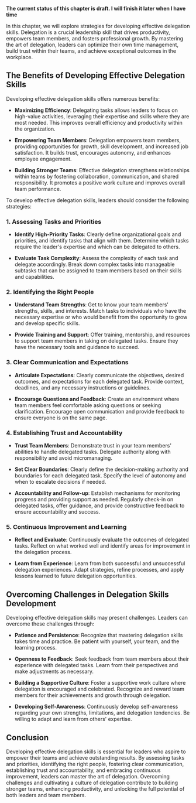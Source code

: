 **The current status of this chapter is draft. I will finish it later when I have time**

In this chapter, we will explore strategies for developing effective delegation skills. Delegation is a crucial leadership skill that drives productivity, empowers team members, and fosters professional growth. By mastering the art of delegation, leaders can optimize their own time management, build trust within their teams, and achieve exceptional outcomes in the workplace.

The Benefits of Developing Effective Delegation Skills
------------------------------------------------------

Developing effective delegation skills offers numerous benefits:

* **Maximizing Efficiency**: Delegating tasks allows leaders to focus on high-value activities, leveraging their expertise and skills where they are most needed. This improves overall efficiency and productivity within the organization.

* **Empowering Team Members**: Delegation empowers team members, providing opportunities for growth, skill development, and increased job satisfaction. It builds trust, encourages autonomy, and enhances employee engagement.

* **Building Stronger Teams**: Effective delegation strengthens relationships within teams by fostering collaboration, communication, and shared responsibility. It promotes a positive work culture and improves overall team performance.

To develop effective delegation skills, leaders should consider the following strategies:

### 1. Assessing Tasks and Priorities

* **Identify High-Priority Tasks**: Clearly define organizational goals and priorities, and identify tasks that align with them. Determine which tasks require the leader's expertise and which can be delegated to others.

* **Evaluate Task Complexity**: Assess the complexity of each task and delegate accordingly. Break down complex tasks into manageable subtasks that can be assigned to team members based on their skills and capabilities.

### 2. Identifying the Right People

* **Understand Team Strengths**: Get to know your team members' strengths, skills, and interests. Match tasks to individuals who have the necessary expertise or who would benefit from the opportunity to grow and develop specific skills.

* **Provide Training and Support**: Offer training, mentorship, and resources to support team members in taking on delegated tasks. Ensure they have the necessary tools and guidance to succeed.

### 3. Clear Communication and Expectations

* **Articulate Expectations**: Clearly communicate the objectives, desired outcomes, and expectations for each delegated task. Provide context, deadlines, and any necessary instructions or guidelines.

* **Encourage Questions and Feedback**: Create an environment where team members feel comfortable asking questions or seeking clarification. Encourage open communication and provide feedback to ensure everyone is on the same page.

### 4. Establishing Trust and Accountability

* **Trust Team Members**: Demonstrate trust in your team members' abilities to handle delegated tasks. Delegate authority along with responsibility and avoid micromanaging.

* **Set Clear Boundaries**: Clearly define the decision-making authority and boundaries for each delegated task. Specify the level of autonomy and when to escalate decisions if needed.

* **Accountability and Follow-up**: Establish mechanisms for monitoring progress and providing support as needed. Regularly check-in on delegated tasks, offer guidance, and provide constructive feedback to ensure accountability and success.

### 5. Continuous Improvement and Learning

* **Reflect and Evaluate**: Continuously evaluate the outcomes of delegated tasks. Reflect on what worked well and identify areas for improvement in the delegation process.

* **Learn from Experience**: Learn from both successful and unsuccessful delegation experiences. Adapt strategies, refine processes, and apply lessons learned to future delegation opportunities.

Overcoming Challenges in Delegation Skills Development
------------------------------------------------------

Developing effective delegation skills may present challenges. Leaders can overcome these challenges through:

* **Patience and Persistence**: Recognize that mastering delegation skills takes time and practice. Be patient with yourself, your team, and the learning process.

* **Openness to Feedback**: Seek feedback from team members about their experience with delegated tasks. Learn from their perspectives and make adjustments as necessary.

* **Building a Supportive Culture**: Foster a supportive work culture where delegation is encouraged and celebrated. Recognize and reward team members for their achievements and growth through delegation.

* **Developing Self-Awareness**: Continuously develop self-awareness regarding your own strengths, limitations, and delegation tendencies. Be willing to adapt and learn from others' expertise.

Conclusion
----------

Developing effective delegation skills is essential for leaders who aspire to empower their teams and achieve outstanding results. By assessing tasks and priorities, identifying the right people, fostering clear communication, establishing trust and accountability, and embracing continuous improvement, leaders can master the art of delegation. Overcoming challenges and cultivating a culture of delegation contribute to building stronger teams, enhancing productivity, and unlocking the full potential of both leaders and team members.
